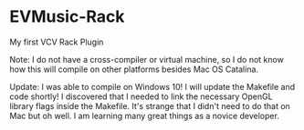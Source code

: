 # EVMusic-Rack
My first VCV Rack Plugin

Note: I do not have a cross-compiler or virtual machine, so I do not know how this will compile on other platforms besides Mac OS Catalina.

Update: I was able to compile on Windows 10! I will update the Makefile and code shortly! I discovered that I needed to link the necessary OpenGL library flags inside the Makefile. It's strange that I didn't need to do that on Mac but oh well. I am learning many great things as a novice developer.


